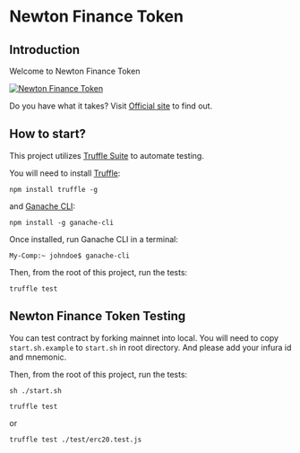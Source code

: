 # Newton Finance Token

## Introduction
Welcome to Newton Finance Token

[![Newton Finance Token](https://user-images.githubusercontent.com/57055334/121074307-06decd80-c817-11eb-9b1c-282228e698ef.png)](https://www.youtube.com/watch?v=2FKgQVFFh0g "Newton Finance Token")

Do you have what it takes?
Visit [Official site](https://www.newtonfinancetoken.com/) to find out.

## How to start?

This project utilizes [Truffle Suite](https://www.trufflesuite.com/) to automate testing.

You will need to install [Truffle](https://www.trufflesuite.com/truffle):

```
npm install truffle -g
```

and [Ganache CLI](https://github.com/trufflesuite/ganache-cli):

```
npm install -g ganache-cli
```

Once installed, run Ganache CLI in a terminal:

```
My-Comp:~ johndoe$ ganache-cli
```

Then, from the root of this project, run the tests:

```
truffle test
```

## Newton Finance Token Testing

You can test contract by forking mainnet into local.
You will need to copy `start.sh.example` to `start.sh` in root directory.
And please add your infura id and mnemonic.

Then, from the root of this project, run the tests:

```
sh ./start.sh
```

```
truffle test
```
or

```
truffle test ./test/erc20.test.js
```
